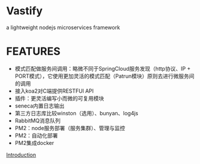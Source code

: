 # Vastify

a lightweight nodejs microservices framework

# FEATURES

- 模式匹配做服务间调用：略微不同于SpringCloud服务发现（http协议、IP + PORT模式），它使用更加灵活的模式匹配（Patrun模块）原则去进行微服务间的调用
- 接入koa2对C端提供RESTFUl API
- 插件：更灵活编写小而微的可复用模块
- seneca内置日志输出
- 第三方日志库比较winston（选用）、bunyan、log4js
- RabbitMQ消息队列
- PM2：node服务部署（服务集群）、管理与监控
- PM2：自动化部署
- PM2集成docker

[Introduction](https://blog.qingf.me/?p=734)
